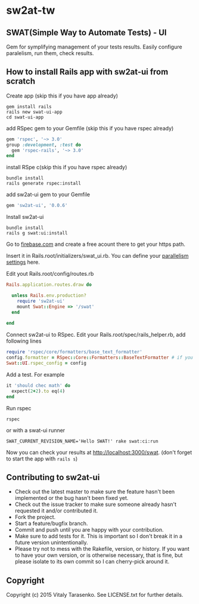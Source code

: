 # sw2at-tw
## SWAT(Simple Way to Automate Tests) - UI
Gem for symplifying management of your tests results. Easily configure paralelism, run them, check results.

## How to install Rails app with sw2at-ui from scratch

Create app (skip this if you have app already)
```
gem install rails
rails new swat-ui-app
cd swat-ui-app
```
add RSpec gem to your Gemfile (skip this if you have rspec already)
```ruby
gem 'rspec', '~> 3.0'
group :development, :test do
  gem 'rspec-rails', '~> 3.0'
end
```

install RSpe c(skip this if you have rspec already)
```
bundle install
rails generate rspec:install
```

add sw2at-ui gem  to your Gemfile
```ruby
gem 'sw2at-ui', '0.0.6'
```
Install sw2at-ui
```
bundle install
rails g swat:ui:install
```
Go to [firebase.com](firebase.com) and create a free acount there to get your https path.

Insert it in Rails.root/initializers/swat_ui.rb. You can define your [parallelism settings](#) here.

Edit yout Rails.root/config/routes.rb
```ruby
Rails.application.routes.draw do

  unless Rails.env.production?
    require 'sw2at-ui'
    mount Swat::Engine => '/swat'
  end
  
end
```
Connect sw2at-ui to RSpec. Edit your Rails.root/spec/rails_helper.rb, add following lines
```ruby
require 'rspec/core/formatters/base_text_formatter'
config.formatter = RSpec::Core::Formatters::BaseTextFormatter # if you don't use any custom formatters.
Swat::UI.rspec_config = config
```
Add a test. For example 
```ruby
it 'should chec math' do
  expect(2+2).to eq(4)
end
```

Run rspec
```
rspec
```
or with a swat-ui runner 
```
SWAT_CURRENT_REVISION_NAME='Hello SWAT!' rake swat:ci:run
```

Now you can check your results at [http://localhost:3000/swat](http://localhost:3000/swat). (don't forget to start the app with `rails s`)

    

## Contributing to sw2at-ui
 
* Check out the latest master to make sure the feature hasn't been implemented or the bug hasn't been fixed yet.
* Check out the issue tracker to make sure someone already hasn't requested it and/or contributed it.
* Fork the project.
* Start a feature/bugfix branch.
* Commit and push until you are happy with your contribution.
* Make sure to add tests for it. This is important so I don't break it in a future version unintentionally.
* Please try not to mess with the Rakefile, version, or history. If you want to have your own version, or is otherwise necessary, that is fine, but please isolate to its own commit so I can cherry-pick around it.

## Copyright

Copyright (c) 2015 Vitaly Tarasenko. See LICENSE.txt for
further details.

